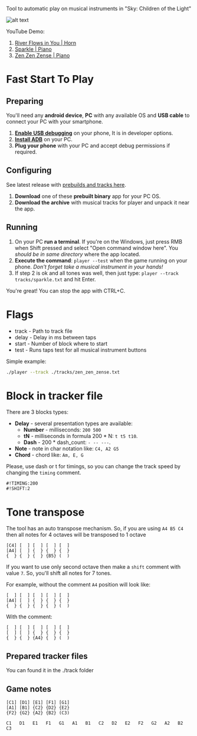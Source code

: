 Tool to automatic play on musical instruments in
"Sky: Children of the Light"

![alt text](./assets/proof2.gif)

YouTube Demo:
1. [River Flows in You | Horn](https://www.youtube.com/watch?v=-RD3mvBv8M8)
2. [Sparkle | Piano](https://www.youtube.com/watch?v=9vW_sGyi8EE)
3. [Zen Zen Zense | Piano](https://www.youtube.com/watch?v=WTTuqxaN5xg)

# Fast Start To Play

## Preparing
You'll need any **android device**, **PC** with any available OS and **USB cable** to connect your PC with your smartphone.
1. [**Enable USB debugging**](https://www.phonearena.com/news/How-to-enable-USB-debugging-on-Android_id53909) on your phone, It is in developer options.
2. [**Install ADB**](https://www.xda-developers.com/install-adb-windows-macos-linux/) on your PC.
3. **Plug your phone** with your PC and accept debug permissions if required.

## Configuring
See latest release with [prebuilds and tracks here](https://github.com/jkulvich/COTLTracker/releases).
1. **Download** one of these **prebuilt binary** app for your PC OS.
2. **Download the archive** with musical tracks for player and unpack it near the app.

## Running
1. On your PC **run a terminal**. If you're on the Windows, just press RMB when Shift pressed and select "Open command window here". You _should be in same directory_ where the app located.
2. **Execute the command**: `player --test` when the game running on your phone. _Don't forget take a musical instrument in your hands!_
3. If step 2 is ok and all tones was well, then just type: `player --track tracks/sparkle.txt` and hit Enter.

You're great!
You can stop the app with CTRL+C.

# Flags

- track - Path to track file
- delay - Delay in ms between taps
- start - Number of block where to start
- test - Runs taps test for all musical instrument buttons

Simple example:
```bash
./player --track ./tracks/zen_zen_zense.txt
```

# Block in tracker file

There are 3 blocks types:
- **Delay** - several presentation types are available:
    - **Number** - milliseconds: `200 500`
    - **tN** - milliseconds in formula 200 * N: `t t5 t10`.        
    - **Dash** - 200 * dash_count: `- -- ---`.        
- **Note** - note in char notation like: `C4, A2 G5`
- **Chord** - chord like: `Am, E, G`

Please, use dash or t for timings, so you can change
the track speed by changing the `timing` comment.

```
#!TIMING:200
#!SHIFT:2
```

# Tone transpose

The tool has an auto transpose mechanism.
So, if you are using `A4 B5 C4` then all notes for 4 octaves will be
transposed to 1 octave
```
[C4] [  ] [  ] [  ] [  ]
[A4] [  ] {  } {  } {  }
{  } {  } {  } {B5} (  )
```

If you want to use only second octave then make a `shift` comment
with value `7`. So, you'll shift all notes for 7 tones.

For example, without the comment `A4` position will look like:
```
[  ] [  ] [  ] [  ] [  ]
[A4] [  ] {  } {  } {  }
{  } {  } {  } {  } (  )
```
With the comment:
```
[  ] [  ] [  ] [  ] [  ]
[  ] [  ] {  } {  } {  }
{  } {  } {A4} {  } (  )
```

## Prepared tracker files

You can found it in the ./track folder

## Game notes

```
[C1] [D1] [E1] [F1] [G1]
[A1] [B1] {C2} {D2} {E2}
{F2} {G2} {A2} {B2} (C3)
```

```
C1   D1   E1   F1   G1   A1   B1   C2   D2   E2   F2   G2   A2   B2   C3
``` 
